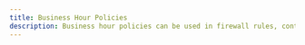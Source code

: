 ```yaml
---
title: Business Hour Policies
description: Business hour policies can be used in firewall rules, content filtering policies, notification policies and SLA reports. They act as time constraints to toggle services or rules and to calculate downtime.
---
```




